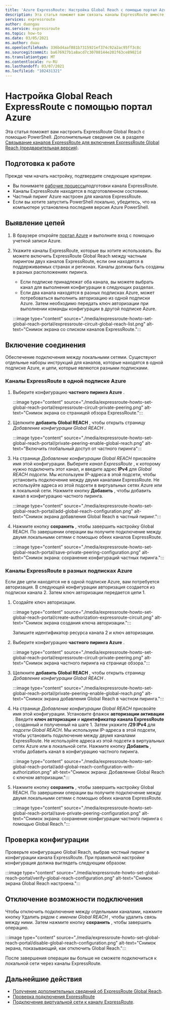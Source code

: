 ```yaml
---
title: 'Azure ExpressRoute: Настройка Global Reach с помощью портал Azure'
description: Эта статья поможет вам связать каналы ExpressRoute вместе, чтобы создать частную сеть между локальными сетями и включить Global Reach с помощью портал Azure.
services: expressroute
author: duongau
ms.service: expressroute
ms.topic: how-to
ms.date: 03/05/2021
ms.author: duau
ms.openlocfilehash: 336bd4aaf881b7315921ef374c92a2ac95ff3c8c
ms.sourcegitcommit: ba676927b1a8acd7c30708144e201f63ce89021d
ms.translationtype: MT
ms.contentlocale: ru-RU
ms.lasthandoff: 03/07/2021
ms.locfileid: "102431321"
---
```

# <a name="configure-expressroute-global-reach-using-the-azure-portal"></a>Настройка Global Reach ExpressRoute с помощью портал Azure

Эта статья поможет вам настроить ExpressRoute Global Reach с помощью PowerShell. Дополнительные сведения см. в разделе [Связывание каналов ExpressRoute для включения ExpressRoute Global Reach (предварительная версия)](expressroute-global-reach.md).

 ## <a name="before-you-begin"></a>Подготовка к работе

Прежде чем начать настройку, подтвердите следующие критерии.

* Вы понимаете [рабочие процессы](expressroute-workflows.md)подготовки канала ExpressRoute.
* Каналы ExpressRoute находятся в подготовленном состоянии.
* Частный пиринг Azure настроен для каналов ExpressRoute.
* Если вы хотите запустить PowerShell локально, убедитесь, что на компьютере установлена последняя версия Azure PowerShell.

## <a name="identify-circuits"></a>Выявление цепей

1. В браузере откройте [портал Azure](https://portal.azure.com) и выполните вход с помощью учетной записи Azure.

2. Укажите каналы ExpressRoute, которые вы хотите использовать. Вы можете включить ExpressRoute Global Reach между частным пирингом двух каналов ExpressRoute, если они находятся в поддерживаемых странах и регионах. Каналы должны быть созданы в разных расположениях пиринга. 

   * Если подписке принадлежат оба канала, вы можете выбрать канал для выполнения конфигурации в следующих разделах.
   * Если два канала находятся в разных подписках Azure, может потребоваться выполнить авторизацию из одной подписки Azure. Затем необходимо передать ключ авторизации при выполнении команды конфигурации в другой подписке Azure.

    :::image type="content" source="./media/expressroute-howto-set-global-reach-portal/expressroute-circuit-global-reach-list.png" alt-text="Снимок экрана со списком каналов ExpressRoute.":::

## <a name="enable-connectivity"></a>Включение соединения

Обеспечение подключения между локальными сетями. Существуют отдельные наборы инструкций для каналов, которые находятся в одной подписке Azure, и цепи, которые являются разными подписками.

### <a name="expressroute-circuits-in-the-same-azure-subscription"></a>Каналы ExpressRoute в одной подписке Azure

1. Выберите конфигурацию **частного пиринга Azure** . 

    :::image type="content" source="./media/expressroute-howto-set-global-reach-portal/expressroute-circuit-private-peering.png" alt-text="Снимок экрана со страницей обзора ExpressRoute.":::

1. Щелкните **добавить Global REACH** , чтобы открыть страницу *Добавление конфигурации Global REACH* .

    :::image type="content" source="./media/expressroute-howto-set-global-reach-portal/private-peering-enable-global-reach.png" alt-text="Включить глобальный доступ от частного пиринга":::

1. На странице *Добавление конфигурации Global REACH* присвойте имя этой конфигурации. Выберите *канал ExpressRoute* , к которому нужно подключить этот канал, и введите адрес **IPv4** для *Global REACH подсети*. Мы используем IP-адреса в этой подсети, чтобы установить подключение между двумя каналами ExpressRoute. Не используйте адреса из этой подсети в виртуальных сетях Azure или в локальной сети. Нажмите кнопку **Добавить** , чтобы добавить канал в конфигурацию частного пиринга.

    :::image type="content" source="./media/expressroute-howto-set-global-reach-portal/add-global-reach-configuration.png" alt-text="Снимок экрана добавления Global Reach в частный пиринг.":::

1. Нажмите кнопку **сохранить** , чтобы завершить настройку Global REACH. По завершении операции вы получите подключение между двумя локальными сетями с помощью обеих каналов ExpressRoute.

    :::image type="content" source="./media/expressroute-howto-set-global-reach-portal/save-private-peering-configuration.png" alt-text="Снимок экрана: сохранение конфигураций частных пиринга.":::

### <a name="expressroute-circuits-in-different-azure-subscriptions"></a>Каналы ExpressRoute в разных подписках Azure

Если две цепи находятся не в одной подписке Azure, вам потребуется авторизация. В следующей конфигурации авторизация создается из подписки канала 2. Затем ключ авторизации передается цепи 1.

1. Создайте ключ авторизации.

   :::image type="content" source="./media/expressroute-howto-set-global-reach-portal/create-authorization-expressroute-circuit.png" alt-text="Снимок экрана создания ключа авторизации."::: 

   Запишите идентификатор ресурса канала 2 и ключ авторизации.

1. Выберите конфигурацию **частного пиринга Azure** . 

    :::image type="content" source="./media/expressroute-howto-set-global-reach-portal/expressroute-circuit-private-peering.png" alt-text="Снимок экрана частного пиринга на странице обзора.":::

1. Щелкните **добавить Global REACH** , чтобы открыть страницу *Добавление конфигурации Global REACH* .

    :::image type="content" source="./media/expressroute-howto-set-global-reach-portal/private-peering-enable-global-reach.png" alt-text="Снимок экрана добавления Global Reach в частном пиринга.":::

1. На странице *Добавление конфигурации Global REACH* присвойте имя этой конфигурации. Установите флажок **авторизации активации** . Введите **ключ авторизации** и **идентификатор канала ExpressRoute** , созданный и полученный на шаге 1. Затем укажите **/29 IPv4** для *подсети Global REACH*. Мы используем IP-адреса в этой подсети, чтобы установить подключение между двумя каналами ExpressRoute. Не используйте адреса из этой подсети в виртуальных сетях Azure или в локальной сети. Нажмите кнопку **Добавить** , чтобы добавить канал в конфигурацию частного пиринга.

    :::image type="content" source="./media/expressroute-howto-set-global-reach-portal/add-global-reach-configuration-with-authorization.png" alt-text="Снимок экрана: Добавление Global Reach с ключом авторизации.":::

1. Нажмите кнопку **сохранить** , чтобы завершить настройку Global REACH. По завершении операции вы получите подключение между двумя локальными сетями с помощью обеих каналов ExpressRoute.

    :::image type="content" source="./media/expressroute-howto-set-global-reach-portal/save-private-peering-configuration.png" alt-text="Снимок экрана: сохранение конфигурации частного пиринга с помощью Global Reach.":::

## <a name="verify-the-configuration"></a>Проверка конфигурации

Проверьте конфигурацию Global Reach, выбрав *частный пиринг* в конфигурации канала ExpressRoute. При правильной настройке конфигурация должна выглядеть следующим образом:

:::image type="content" source="./media/expressroute-howto-set-global-reach-portal/verify-global-reach-configuration.png" alt-text="Снимок экрана Global Reach настроена.":::

## <a name="disable-connectivity"></a>Отключение возможности подключения

Чтобы отключить подключение между отдельными каналами, нажмите кнопку Удалить рядом с *именем Global REACH* , чтобы удалить связь между ними. Затем нажмите кнопку **сохранить** , чтобы завершить операцию.

:::image type="content" source="./media/expressroute-howto-set-global-reach-portal/disable-global-reach-configuration.png" alt-text="Снимок экрана, показывающий, как отключить Global Reach.":::

После завершения операции вы больше не сможете подключиться к локальной сети через каналы ExpressRoute.

## <a name="next-steps"></a>Дальнейшие действия
- [Получение дополнительных сведений об ExpressRoute Global Reach](expressroute-global-reach.md).
- [Проверка подключения ExpressRoute](expressroute-troubleshooting-expressroute-overview.md)
- [Подключение виртуальной сети к каналу ExpressRoute](expressroute-howto-linkvnet-arm.md).
